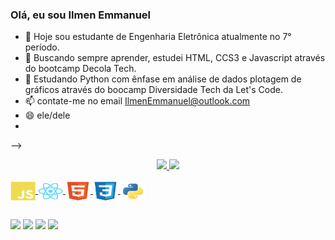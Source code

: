 ### Olá, eu sou Ilmen Emmanuel


- 🔭 Hoje sou estudante de Engenharia Eletrônica atualmente no 7° período.
- 🌱 Buscando sempre aprender, estudei HTML, CCS3 e Javascript através do bootcamp Decola Tech.
- 🌱 Estudando Python com ênfase em análise de dados plotagem de gráficos através do boocamp Diversidade Tech da Let's Code.
- 📫 contate-me no email IlmenEmmanuel@outlook.com 
- 😄 ele/dele
- 
-->

<div align="center">
  <a href="https://github.com/Ilmen-Emmanuel">
  <img height="180em" src="https://github-readme-stats.vercel.app/api?username=Ilmen-Emmanuel&show_icons=true&theme=dracula&include_all_commits=true&count_private=true"/>
  <img height="180em" src="https://github-readme-stats.vercel.app/api/top-langs/?username=Ilmen-Emmanuel&layout=compact&langs_count=7&theme=dracula"/>
</div>
  <div style="display: inline_block"><br>
  <img align="center" alt="Rafa-Js" height="30" width="40" src="https://raw.githubusercontent.com/devicons/devicon/master/icons/javascript/javascript-plain.svg">
  <img align="center" alt="Rafa-React" height="30" width="40" src="https://raw.githubusercontent.com/devicons/devicon/master/icons/react/react-original.svg">
  <img align="center" alt="Rafa-HTML" height="30" width="40" src="https://raw.githubusercontent.com/devicons/devicon/master/icons/html5/html5-original.svg">
  <img align="center" alt="Rafa-CSS" height="30" width="40" src="https://raw.githubusercontent.com/devicons/devicon/master/icons/css3/css3-original.svg">
  <img align="center" alt="Rafa-Python" height="30" width="40" src="https://raw.githubusercontent.com/devicons/devicon/master/icons/python/python-original.svg">
  
  
  ##
    
  <div> 
  <a href="https://www.youtube.com/channel/UCBlwkzzOeFTIqMFNVHen3WA" target="_blank"><img src="https://img.shields.io/badge/YouTube-FF0000?style=for-the-badge&logo=youtube&logoColor=white" target="_blank"></a>
  <a href="https://www.instagram.com/ilmen_nino/"><img src="https://img.shields.io/badge/-Instagram-%23E4405F?style=for-the-badge&logo=instagram&logoColor=white" target="_blank"></a>
  <a href = "mailto:IlmenEmmanuel@outlook.com"><img src="https://img.shields.io/badge/-Gmail-%23333?style=for-the-badge&logo=gmail&logoColor=white" target="_blank"></a>
  <a href="https://www.linkedin.com/in/ilmen-emmanuel/" target="_blank"><img src="https://img.shields.io/badge/-LinkedIn-%230077B5?style=for-the-badge&logo=linkedin&logoColor=white" target="_blank"></a> 
 
 
</div>
